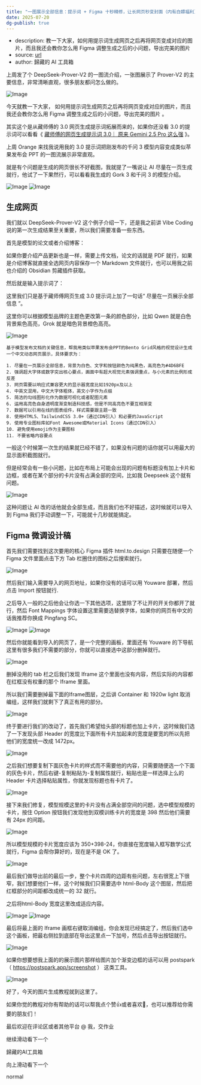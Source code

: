 ```yaml
---
title: "一图展示全部信息：提示词 + Figma 十秒精修，让长网页秒变封面（内有白嫖福利）"
date: 2025-07-20
dg-publish: true
---
```

- description: 教一下大家，如何用提示词生成网页之后再将网页变成对应的图片，而且我还会教你怎么用 Figma 调整生成之后的小问题，导出完美的图片
- source: [url](https://mp.weixin.qq.com/s/uQQ7R8rBUXZ6EoxX4WxMRg)
- author: 歸藏的 AI 工具箱

上周发了个 DeepSeek-Prover-V2 的一图流介绍，一张图展示了 Prover-V2 的主要信息，非常清晰直观，很多朋友都问怎么做的。

![Image](https://mmbiz.qpic.cn/mmbiz_png/fbRX0iaT8EgfOx02QqTJRdZEyb1OtOpVa2xqZDcBicm8xoqz8ButJ69Pd8nTj3r618SP1ypxE7faEMrKXbSuqNpQ/640?wx_fmt=png&from=appmsg&tp=webp&wxfrom=5&wx_lazy=1)

今天就教一下大家， 如何用提示词生成网页之后再将网页变成对应的图片，而且我还会教你怎么用 Figma 调整生成之后的小问题，导出完美的图片 。

其实这个是从藏师傅的 3.0 网页生成提示词拓展而来的，如果你还没看 3.0 的提示词可以看看《 [藏师傅的网页生成提示词 3.0｜ 原来 Gemini 2.5 Pro 这么强](https://mp.weixin.qq.com/s?__biz=MzU0MDk3NTUxMA==&mid=2247488641&idx=3&sn=a30633a8b302deddb72f2ae46ab16c1a&scene=21#wechat_redirect) 》。

上周 Orange 来找我说用我的 3.0 提示词把刚发布的千问 3 模型内容变成类似苹果发布会 PPT 的一图流展示非常直观。

就是有个问题是生成的网页很长不好截图，我就提了一嘴说让 AI 尽量在一页生成就行，他试了一下果然行，可以看看我生成的 Gork 3 和千问 3 的模型介绍。

![Image](https://mmbiz.qpic.cn/mmbiz_png/fbRX0iaT8EgfOx02QqTJRdZEyb1OtOpVak4XmBBNgymsINQ7au3d2ibiaDPicGibribAlKnDxwIQh50ic4LJaIplVGXLQ/640?wx_fmt=png&from=appmsg&tp=webp&wxfrom=5&wx_lazy=1) ![Image](https://mmbiz.qpic.cn/mmbiz_png/fbRX0iaT8EgfOx02QqTJRdZEyb1OtOpVayTkEcA0f56JzwRdRjpvoUxcNSGMXNib10bZ0sHCntmb8j1ndArUwafw/640?wx_fmt=png&from=appmsg&tp=webp&wxfrom=5&wx_lazy=1)

## 生成网页

我们就以 DeepSeek-Prover-V2 这个例子介绍一下，还是我之前讲 Vibe Coding 说的第一次生成结果至关重要，所以我们需要准备一些东西。

首先是模型的论文或者介绍博客：

如果你要介绍产品更新也是一样，需要上传文档，论文的话就是 PDF 就行，如果是介绍博客就直接全选网页内容保存一个 Markdown 文件就行，也可以用我之前也介绍的 Obsidian 剪藏插件获取。

然后就是输入提示词了：

这里我们只是基于藏师傅网页生成 3.0 提示词上加了一句话“ 尽量在一页展示全部信息 ”。

这里你可以根据模型品牌的主题色更改第一条的颜色部分，比如 Qwen 就是白色背景紫色高亮，Grok 就是暗色背景橙色高亮。

![Image](https://mmbiz.qpic.cn/mmbiz_png/fbRX0iaT8EgfOx02QqTJRdZEyb1OtOpVa8015evxRibh1nXcuVj76gW79XZJswLEmcx70tL7V7MdGHDBGUlTM8vA/640?wx_fmt=png&from=appmsg&tp=webp&wxfrom=5&wx_lazy=1)

```
基于模型发布文档的关键信息，帮我用类似苹果发布会PPT的Bento Grid风格的视觉设计生成一个中文动态网页展示，具体要求为：

1. 尽量在一页展示全部信息，背景为白色、文字和按钮颜色为纯黑色，高亮色为#4D6BFE
2. 强调超大字体或数字突出核心要点，画面中有超大视觉元素强调重点，与小元素的比例形成反差
3. 网页需要以响应式兼容更大的显示器宽度比如1920px及以上
4. 中英文混用，中文大字体粗体，英文小字作为点缀
5. 简洁的勾线图形化作为数据可视化或者配图元素
6. 运用高亮色自身透明度渐变制造科技感，但是不同高亮色不要互相渐变
7. 数据可以引用在线的图表组件，样式需要跟主题一致
8. 使用HTML5、TailwindCSS 3.0+（通过CDN引入）和必要的JavaScript
9. 使用专业图标库如Font Awesome或Material Icons（通过CDN引入）
10. 避免使用emoji作为主要图标
11. 不要省略内容要点
```

一般这个时候第一次生的结果就已经不错了，如果没有问题的话你就可以用最大的显示面积截图就行。

但是经常会有一些小问题，比如在布局上可能会出现的问题有标题没有加上卡片和边框，或者在某个部分的卡片没有占满全部的空间，比如我 Deepseek 这个就有问题。

![Image](https://mmbiz.qpic.cn/mmbiz_png/fbRX0iaT8EgfOx02QqTJRdZEyb1OtOpVapLCvuIuSWY6UdKWD1kXKrPcyLgeuCkwssjG2py0towdFQYicibZOr2mw/640?wx_fmt=png&from=appmsg&tp=webp&wxfrom=5&wx_lazy=1)

这种问题让 AI 改的话他就会全部生成，而且我们也不好描述，这时候就可以导入到 Figma 我们手动调整一下，可能就十几秒就能搞定。

## Figma 微调设计稿

首先我们需要找到这次要用的核心 Figma 插件 html.to.design 只需要在随便一个 Figma 文件里面点击下方 Tab 栏圈住的图标之后搜索就行。

![Image](https://mmbiz.qpic.cn/mmbiz_png/fbRX0iaT8EgfOx02QqTJRdZEyb1OtOpVaMwdjEPia2dVz042nsaY4MhScMbbnpFiaR9y8d2M4n2vVFL6OiaxI1Ahog/640?wx_fmt=png&from=appmsg&tp=webp&wxfrom=5&wx_lazy=1)

然后我们输入需要导入的网页地址，如果你没有的话可以用 Youware 部署，然后点击 Import 按钮就行.

之后导入一般的之后他会让你选一下其他选项，这里除了不让开的开关你都开了就行，然后 Font Mappings 字体设置这里需要选替换字体，如果你的网页有中文的话我推荐你换成 Pingfang SC。

![Image](https://mmbiz.qpic.cn/mmbiz_png/fbRX0iaT8EgfOx02QqTJRdZEyb1OtOpVadHQpjTUTRFhdibtBMJVAiaJ8eZKZuv9tRMBdibreKn9p84Vm1sPoXtzbA/640?wx_fmt=png&from=appmsg&tp=webp&wxfrom=5&wx_lazy=1) ![Image](https://mmbiz.qpic.cn/mmbiz_png/fbRX0iaT8EgfOx02QqTJRdZEyb1OtOpVa2sM9SkueA5JPHgL0tMLTaqSNIhD9YhUtegK6bUKL6wiaXVhJCkibU8PA/640?wx_fmt=png&from=appmsg&tp=webp&wxfrom=5&wx_lazy=1)

然后你就能看到导入的网页了，是一个完整的画板，里面还有 Youware 的下导航这里有很多我们不需要的部分，你就可以直接选中这部分删掉就行。

![Image](https://mmbiz.qpic.cn/mmbiz_png/fbRX0iaT8EgfOx02QqTJRdZEyb1OtOpVaNceq9g5g8W3jo7ytyE6PwicDiciaEzotTDPb7Ukkicf3L7xOEexnRtfKBw/640?wx_fmt=png&from=appmsg&tp=webp&wxfrom=5&wx_lazy=1)

删掉没用的 tab 栏之后我们发现 Iframe 这个里面也没有内容，然后实际的内容都在红框没有权重的那个 Iframe 里面。

所以我们需要删掉最下面的Iframe图层，之后讲 Container 和 1920w light 取消编组，这样我们就剩下了真正有用的部分。

![Image](https://mmbiz.qpic.cn/mmbiz_png/fbRX0iaT8EgfOx02QqTJRdZEyb1OtOpVacwibuRlRo0GiapyT9ibV3ruZuL9EJnqWpickTf3bJODwgsryFf6r1ueIpA/640?wx_fmt=png&from=appmsg&tp=webp&wxfrom=5&wx_lazy=1)

终于要进行我们的改动了，首先我们希望给头部的标题也加上卡片，这时候我们选了一下发现头部 Header 的宽度比下面所有卡片加起来的宽度是要宽的所以先把他们的宽度统一改成 1472px。

![Image](https://mmbiz.qpic.cn/mmbiz_png/fbRX0iaT8EgfOx02QqTJRdZEyb1OtOpVa33MBq21523VFjQfpPCTeoicB7sbPrd4ASwriaROw3YianZDE3ica1HQE8Q/640?wx_fmt=png&from=appmsg&tp=webp&wxfrom=5&wx_lazy=1)

之后我们想要复制下面灰色卡片的样式而不需要他的内容，只需要随便选一个下面的灰色卡片，然后右键-复制粘贴为-复制属性就行，粘贴也是一样选择上么的 Header 卡片选择粘贴属性，你就发现标题也有卡片了。

![Image](https://mmbiz.qpic.cn/mmbiz_png/fbRX0iaT8EgfOx02QqTJRdZEyb1OtOpVaTm186gACv5qAwhlA4ibwOOpeKMMbLKvTdqyEQkwQ7UNIJGkjGmaeYFw/640?wx_fmt=png&from=appmsg&tp=webp&wxfrom=5&wx_lazy=1)

接下来我们修复，模型规模这里的卡片没有占满全部空间的问题，选中模型规模的卡片，按住 Option 按钮我们发现他到双模训练卡片的宽度是 398 然后他们需要有 24px 的间距。

![Image](https://mmbiz.qpic.cn/mmbiz_png/fbRX0iaT8EgfOx02QqTJRdZEyb1OtOpVa7nnJdXOSyRHAicpXW1JTjTIvmUxTicPDKs6cy22ibgK7o3efRALKxoSug/640?wx_fmt=png&from=appmsg&tp=webp&wxfrom=5&wx_lazy=1)

所以模型规模的卡片宽度应该为 350+398-24，你直接在宽度输入框写数学公式就行，Figma 会帮你算好的，现在是不是 OK 了。

![Image](https://mmbiz.qpic.cn/mmbiz_png/fbRX0iaT8EgfOx02QqTJRdZEyb1OtOpVahBkEFO2EicZD8rfw7SibYDSrIicBBPsrlfsmbEJ6icdvApJOLTY1icdD8DA/640?wx_fmt=png&from=appmsg&tp=webp&wxfrom=5&wx_lazy=1)

最后我们做导出前的最后一步，整个卡片四周的边距有些问题，左右很宽上下很窄，我们想要他们一样，这个时候我们只需要选中 html-Body 这个图层，然后把红框部分的间距都改成统一的 32 就行。

之后将html-Body 宽度这里改成适应内容。

![Image](https://mmbiz.qpic.cn/mmbiz_png/fbRX0iaT8EgfOx02QqTJRdZEyb1OtOpVazicN4A1wtoEbh9uuib9sMkeb6y1z8FIUIU1khRW9N5hCAicBtbRc0yUsg/640?wx_fmt=png&from=appmsg&tp=webp&wxfrom=5&wx_lazy=1) ![Image](https://mmbiz.qpic.cn/mmbiz_png/fbRX0iaT8EgfOx02QqTJRdZEyb1OtOpVaFVw6IQjfLjPS7Uot514Rf2icAYicyrUoHIAe53rXu8v89cj9Tr5jS3Rw/640?wx_fmt=png&from=appmsg&tp=webp&wxfrom=5&wx_lazy=1)

最后将最上面的 Iframe 画框右键取消编组，你会发现已经搞定了，然后我们选中这个画板，把最右侧拉到底部在导出这里点一下加号，然后点击导出按钮就行。

![Image](https://mmbiz.qpic.cn/mmbiz_png/fbRX0iaT8EgfOx02QqTJRdZEyb1OtOpVaU3OPOH5ctNXr5ZVSBD5ufeHg6qsDR32NnNVhcLUrz7OTibB0EPGMRKg/640?wx_fmt=png&from=appmsg&tp=webp&wxfrom=5&wx_lazy=1)

如果你想要想我上面的的展示图片那样给图片加个渐变边框的话可以用 postspark（ https://postspark.app/screenshot ） 这类工具。

![Image](https://mmbiz.qpic.cn/mmbiz_png/fbRX0iaT8EgfOx02QqTJRdZEyb1OtOpVa5Ch5gh6caGLz9kfNCDPQ4rtN53EM2VluCibluxic8C3RTGcgWIACsgxg/640?wx_fmt=png&from=appmsg&tp=webp&wxfrom=5&wx_lazy=1)

好了，今天的图片生成教程就到这里了。

  

如果你觉的教程对你有帮助的话可以帮我点个赞👍或者喜欢🩷，也可以推荐给你需要的朋友们！

  

最后欢迎在评论区或者其他平台 @ 我，交作业

  

继续滑动看下一个

歸藏的AI工具箱

向上滑动看下一个

normal